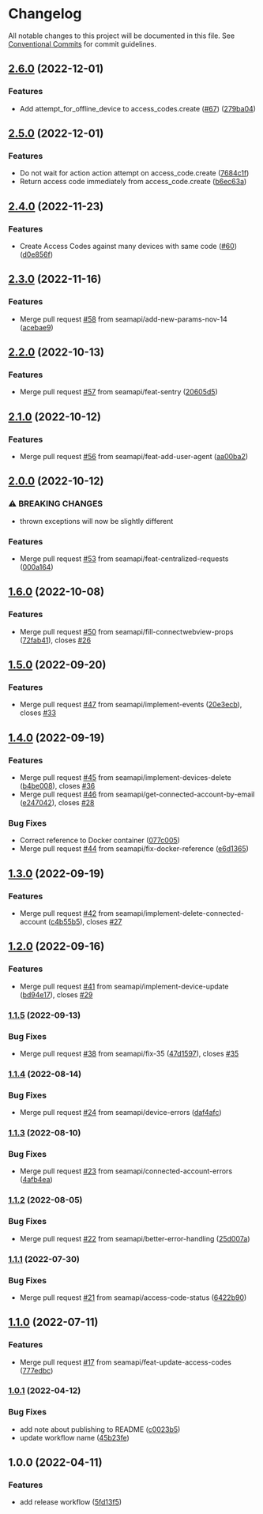 # Changelog

All notable changes to this project will be documented in this file. See
[Conventional Commits](https://conventionalcommits.org) for commit guidelines.

## [2.6.0](https://github.com/seamapi/python/compare/v2.5.0...v2.6.0) (2022-12-01)


### Features

* Add attempt_for_offline_device to access_codes.create ([#67](https://github.com/seamapi/python/issues/67)) ([279ba04](https://github.com/seamapi/python/commit/279ba04687107ebcc222b561eec4180551864286))

## [2.5.0](https://github.com/seamapi/python/compare/v2.4.0...v2.5.0) (2022-12-01)


### Features

* Do not wait for action action attempt on access_code.create ([7684c1f](https://github.com/seamapi/python/commit/7684c1fa10db8014cff04007fa9b041623d8a0fe))
* Return access code immediately from access_code.create ([b6ec63a](https://github.com/seamapi/python/commit/b6ec63a13158d8e575be35c4117bd6c5ac2d9d2d))

## [2.4.0](https://github.com/seamapi/python/compare/v2.3.0...v2.4.0) (2022-11-23)


### Features

* Create Access Codes against many devices with same code ([#60](https://github.com/seamapi/python/issues/60)) ([d0e856f](https://github.com/seamapi/python/commit/d0e856fb142c44abc3b32dd38fac0236283dd69e))

## [2.3.0](https://github.com/seamapi/python/compare/v2.2.0...v2.3.0) (2022-11-16)


### Features

* Merge pull request [#58](https://github.com/seamapi/python/issues/58) from seamapi/add-new-params-nov-14 ([acebae9](https://github.com/seamapi/python/commit/acebae9453aca7211da4d5d7d02f9c3bc80fc0a9))

## [2.2.0](https://github.com/seamapi/python/compare/v2.1.0...v2.2.0) (2022-10-13)


### Features

* Merge pull request [#57](https://github.com/seamapi/python/issues/57) from seamapi/feat-sentry ([20605d5](https://github.com/seamapi/python/commit/20605d5e23da3d5b772565a05c412ba0d2979bef))

## [2.1.0](https://github.com/seamapi/python/compare/v2.0.0...v2.1.0) (2022-10-12)


### Features

* Merge pull request [#56](https://github.com/seamapi/python/issues/56) from seamapi/feat-add-user-agent ([aa00ba2](https://github.com/seamapi/python/commit/aa00ba28ba72ab6f57c489a004e177a2e4016990))

## [2.0.0](https://github.com/seamapi/python/compare/v1.6.0...v2.0.0) (2022-10-12)


### ⚠ BREAKING CHANGES

* thrown exceptions will now be slightly different

### Features

* Merge pull request [#53](https://github.com/seamapi/python/issues/53) from seamapi/feat-centralized-requests ([000a164](https://github.com/seamapi/python/commit/000a164883e4517f38e186f697326a5fd503d432))

## [1.6.0](https://github.com/seamapi/python/compare/v1.5.0...v1.6.0) (2022-10-08)


### Features

* Merge pull request [#50](https://github.com/seamapi/python/issues/50) from seamapi/fill-connectwebview-props ([72fab41](https://github.com/seamapi/python/commit/72fab4136b7e72234240f60618b8eb80febdf02c)), closes [#26](https://github.com/seamapi/python/issues/26)

## [1.5.0](https://github.com/seamapi/python/compare/v1.4.0...v1.5.0) (2022-09-20)


### Features

* Merge pull request [#47](https://github.com/seamapi/python/issues/47) from seamapi/implement-events ([20e3ecb](https://github.com/seamapi/python/commit/20e3ecb5aa855312cd47f92f12f75ccbba20f58c)), closes [#33](https://github.com/seamapi/python/issues/33)

## [1.4.0](https://github.com/seamapi/python/compare/v1.3.0...v1.4.0) (2022-09-19)


### Features

* Merge pull request [#45](https://github.com/seamapi/python/issues/45) from seamapi/implement-devices-delete ([b4be008](https://github.com/seamapi/python/commit/b4be00814820a609f0e0c09dc3c3a67526f0d656)), closes [#36](https://github.com/seamapi/python/issues/36)
* Merge pull request [#46](https://github.com/seamapi/python/issues/46) from seamapi/get-connected-account-by-email ([e247042](https://github.com/seamapi/python/commit/e247042b05ea40a3cd78f1fba94a7a2be2d75cb0)), closes [#28](https://github.com/seamapi/python/issues/28)


### Bug Fixes

* Correct reference to Docker container ([077c005](https://github.com/seamapi/python/commit/077c005e904b5c268deea0cd53f989e0a43ed03a))
* Merge pull request [#44](https://github.com/seamapi/python/issues/44) from seamapi/fix-docker-reference ([e6d1365](https://github.com/seamapi/python/commit/e6d136516e8410f5220631b1e44bda7dcaa60716))

## [1.3.0](https://github.com/seamapi/python/compare/v1.2.0...v1.3.0) (2022-09-19)


### Features

* Merge pull request [#42](https://github.com/seamapi/python/issues/42) from seamapi/implement-delete-connected-account ([c4b55b5](https://github.com/seamapi/python/commit/c4b55b5722774f6dc700679ecd03fbc12028eda0)), closes [#27](https://github.com/seamapi/python/issues/27)

## [1.2.0](https://github.com/seamapi/python/compare/v1.1.5...v1.2.0) (2022-09-16)


### Features

* Merge pull request [#41](https://github.com/seamapi/python/issues/41) from seamapi/implement-device-update ([bd94e17](https://github.com/seamapi/python/commit/bd94e17bab7657d31e2f58049deb136b5d2a58a2)), closes [#29](https://github.com/seamapi/python/issues/29)

### [1.1.5](https://github.com/seamapi/python/compare/v1.1.4...v1.1.5) (2022-09-13)


### Bug Fixes

* Merge pull request [#38](https://github.com/seamapi/python/issues/38) from seamapi/fix-35 ([47d1597](https://github.com/seamapi/python/commit/47d15978187c3be769fee01f20cc7ab374443a3d)), closes [#35](https://github.com/seamapi/python/issues/35)

### [1.1.4](https://github.com/seamapi/python/compare/v1.1.3...v1.1.4) (2022-08-14)


### Bug Fixes

* Merge pull request [#24](https://github.com/seamapi/python/issues/24) from seamapi/device-errors ([daf4afc](https://github.com/seamapi/python/commit/daf4afcbd5576fdd48592f896c174eb7bd9f160f))

### [1.1.3](https://github.com/seamapi/python/compare/v1.1.2...v1.1.3) (2022-08-10)


### Bug Fixes

* Merge pull request [#23](https://github.com/seamapi/python/issues/23) from seamapi/connected-account-errors ([4afb4ea](https://github.com/seamapi/python/commit/4afb4ea81801cb042de592c279916ca72985429b))

### [1.1.2](https://github.com/seamapi/python/compare/v1.1.1...v1.1.2) (2022-08-05)


### Bug Fixes

* Merge pull request [#22](https://github.com/seamapi/python/issues/22) from seamapi/better-error-handling ([25d007a](https://github.com/seamapi/python/commit/25d007a4feaaab4e0fe94bcb528ec79dc8326915))

### [1.1.1](https://github.com/seamapi/python/compare/v1.1.0...v1.1.1) (2022-07-30)


### Bug Fixes

* Merge pull request [#21](https://github.com/seamapi/python/issues/21) from seamapi/access-code-status ([6422b90](https://github.com/seamapi/python/commit/6422b907f342e48e542f304915b8f3b3be747e68))

## [1.1.0](https://github.com/seamapi/python/compare/v1.0.1...v1.1.0) (2022-07-11)


### Features

* Merge pull request [#17](https://github.com/seamapi/python/issues/17) from seamapi/feat-update-access-codes ([777edbc](https://github.com/seamapi/python/commit/777edbcb1f26f16edc0bdedfc25564af64bac91b))

### [1.0.1](https://github.com/seamapi/python/compare/v1.0.0...v1.0.1) (2022-04-12)


### Bug Fixes

* add note about publishing to README ([c0023b5](https://github.com/seamapi/python/commit/c0023b5fd6da50f238a60ec7ab7262e82f91c96c))
* update workflow name ([45b23fe](https://github.com/seamapi/python/commit/45b23feff7c692cfc13c4e9d5734ebe0ea0d1482))

## 1.0.0 (2022-04-11)


### Features

* add release workflow ([5fd13f5](https://github.com/seamapi/python/commit/5fd13f5d3b941a3118345a98aa7deed54b10039a))
